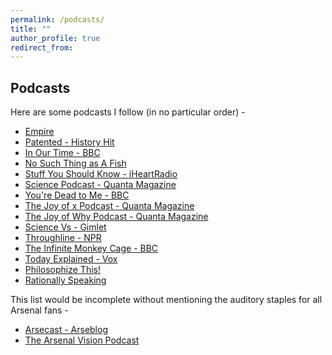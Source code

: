 ```yaml
---
permalink: /podcasts/
title: ""
author_profile: true
redirect_from:
---
```

## Podcasts
Here are some podcasts I follow (in no particular order) -

- [Empire](https://open.spotify.com/show/0sBh58hSTReUQiK4axYUVx)
- [Patented - History Hit](https://access.historyhit.com/patented)
- [In Our Time - BBC](https://www.bbc.co.uk/programmes/b006qykl)
- [No Such Thing as A Fish](https://www.nosuchthingasafish.com/)
- [Stuff You Should Know - iHeartRadio](https://www.iheart.com/podcast/105-stuff-you-should-know-26940277/)
- [Science Podcast - Quanta Magazine](https://www.quantamagazine.org/tag/podcast)
- [You're Dead to Me - BBC](https://www.bbc.co.uk/sounds/brand/p07mdbhg)
- [The Joy of x Podcast - Quanta Magazine](https://www.quantamagazine.org/tag/the-joy-of-x)
- [The Joy of Why Podcast - Quanta Magazine](https://www.quantamagazine.org/tag/the-joy-of-why/)
- [Science Vs - Gimlet](https://gimletmedia.com/shows/science-vs)
- [Throughline - NPR](https://www.npr.org/podcasts/510333/throughline)
- [The Infinite Monkey Cage - BBC](https://www.bbc.co.uk/programmes/b00snr0w/episodes/downloads)
- [Today Explained - Vox](https://www.vox.com/today-explained)
- [Philosophize This!](http://philosophizethis.org/)
- [Rationally Speaking](http://rationallyspeakingpodcast.org/)

This list would be incomplete without mentioning the auditory staples for all Arsenal fans -

- [Arsecast - Arseblog](https://arseblog.com/arsecasts/)
- [The Arsenal Vision Podcast](https://www.arsenalvisionpodcast.com/)
